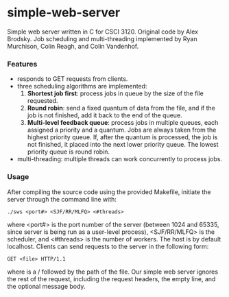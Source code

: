 # simple-web-server
Simple web server written in C for CSCI 3120. Original code by Alex Brodsky. Job scheduling and multi-threading implemented by Ryan Murchison, Colin Reagh, and Colin Vandenhof.


### Features
* responds to GET requests from clients.
* three scheduling algorithms are implemented: 
  1. **Shortest job first**: process jobs in queue by the size of the file requested.
  2. **Round robin**: send a fixed quantum of data from the file, and if the job is not finished, add it back to the end of the queue.
  3. **Multi-level feedback queue**: process jobs in multiple queues, each assigned a priority and a quantum. Jobs are always taken from the highest priority queue. If, after the quantum is processed, the job is not finished, it placed into the next lower priority queue. The lowest priority queue is round robin.
* multi-threading: multiple threads can work concurrently to process jobs.


### Usage
After compiling the source code using the provided Makefile, initiate the server through the command line with: 
```
./sws <port#> <SJF/RR/MLFQ> <#threads>
```
where <port#> is the port number of the server (between 1024 and 65335, since server is being run as a user-level process), <SJF/RR/MLFQ> is the scheduler, and <#threads> is the number of workers. The host is by default localhost. Clients can send requests to the server in the following form: 
```
GET <file> HTTP/1.1
```
where <file> is a / followed by the path of the file. Our simple web server ignores the rest of the
request, including the request headers, the empty line, and the optional message body. 
